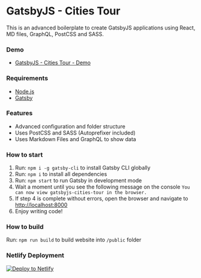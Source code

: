 # GatsbyJS - Cities Tour

This is an advanced boilerplate to create GatsbyJS applications using React, MD files, GraphQL, PostCSS and SASS.

### Demo
* [GatsbyJS - Cities Tour - Demo](https://loving-mcclintock-7ebba2.netlify.com/)

### Requirements

*  [Node.js](http://nodejs.org)
*  [Gatsby](https://www.gatsbyjs.org/docs/)

### Features

* Advanced configuration and folder structure
* Uses PostCSS and SASS (Autoprefixer included)
* Uses Markdown Files and GraphQL to show data

### How to start

1.  Run: `npm i -g gatsby-cli` to install Gatsby CLI globally
1.  Run: `npm i` to install all dependencies
1.  Run: `npm start` to run Gatsby in development mode
1.  Wait a moment until you see the following message on the console `You can now view gatsbyjs-cities-tour in the browser.`
1.  If step 4 is complete without errors, open the browser and navigate to [http://localhost:8000](http://localhost:8000)
1.  Enjoy writing code!

### How to build

Run: `npm run build` to build website into `/public` folder

### Netlify Deployment
[![Deploy to Netlify](https://www.netlify.com/img/deploy/button.svg)](https://app.netlify.com/start/deploy?repository=https://github.com/SoulDever/GatsbyJS-cities-tour)
